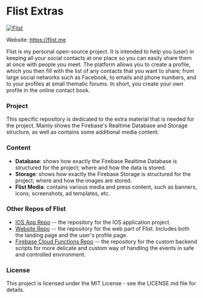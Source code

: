 # Flist Extras

[![Flist](https://flist.me/css/favicons/android-icon-72x72.png)](https://flist.me)

Website: https://flist.me

Flist is my personal open-source project. It is intended to help you (user) in keeping all your social contacts at one place so you can easily share them at once with people you meet. The platform allows you to create a profile, which you then fill with the list of any contacts that you want to share; from large social networks such as Facebook, to emails and phone numbers, and to your profiles at small thematic forums. In short, you create your own profile in the online contact book.

### Project

This specific repository is dedicated to the extra material that is needed for the project. Mainly shows the Firebase's Realtime Database and Storage structure, as well as contains some additional media content.

### Content
 - **Database**: shows how exactly the Firebase Realtime Database is structured for the project; where and how the data is stored.
 - **Storage**: shows how exactly the Firebase Storage is structured for the project; where and how the images are stored.
 - **Flist Media**: contains various media and press content, such as banners, icons, screenshots, ad templates, etc.

### Other Repos of Flist
   - [IOS App Repo](https://github.com/romatallinn/flist-ios.git) -- the repository for the IOS application project.
   - [Website Repo](https://github.com/romatallinn/flist-web.git) -- the repository for the web part of Flist. Includes both the landing page and the user's profile page.
   - [Firebase Cloud Functions Repo](https://github.com/romatallinn/flist-firebase-funcs) -- the repository for the custom backend scripts for more delicate and custom way of handling the events in safe and controlled environment.


### License
This project is licensed under the MIT License - see the LICENSE.md file for details.

